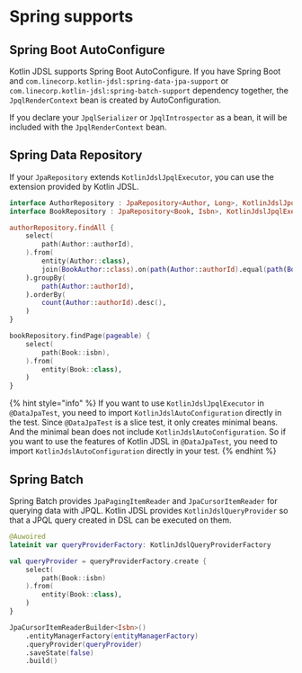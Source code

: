 # Spring supports

## Spring Boot AutoConfigure

Kotlin JDSL supports Spring Boot AutoConfigure.
If you have Spring Boot and `com.linecorp.kotlin-jdsl:spring-data-jpa-support` or `com.linecorp.kotlin-jdsl:spring-batch-support` dependency together, the `JpqlRenderContext` bean is created by AutoConfiguration.

If you declare your `JpqlSerializer` or `JpqlIntrospector` as a bean, it will be included with the `JpqlRenderContext` bean.

## Spring Data Repository

If your `JpaRepository` extends `KotlinJdslJpqlExecutor`, you can use the extension provided by Kotlin JDSL.

```kotlin
interface AuthorRepository : JpaRepository<Author, Long>, KotlinJdslJpqlExecutor
interface BookRepository : JpaRepository<Book, Isbn>, KotlinJdslJpqlExecutor

authorRepository.findAll {
    select(
        path(Author::authorId),
    ).from(
        entity(Author::class),
        join(BookAuthor::class).on(path(Author::authorId).equal(path(BookAuthor::authorId))),
    ).groupBy(
        path(Author::authorId),
    ).orderBy(
        count(Author::authorId).desc(),
    )
}

bookRepository.findPage(pageable) {
    select(
        path(Book::isbn),
    ).from(
        entity(Book::class),
    )
}
```

{% hint style="info" %}
If you want to use `KotlinJdslJpqlExecutor` in `@DataJpaTest`, you need to import `KotlinJdslAutoConfiguration` directly in the test.
Since `@DataJpaTest` is a slice test, it only creates minimal beans.
And the minimal bean does not include `KotlinJdslAutoConfiguration`.
So if you want to use the features of Kotlin JDSL in `@DataJpaTest`, you need to import `KotlinJdslAutoConfiguration` directly in your test.
{% endhint %}

## Spring Batch

Spring Batch provides `JpaPagingItemReader` and `JpaCursorItemReader` for querying data with JPQL.
Kotlin JDSL provides `KotlinJdslQueryProvider` so that a JPQL query created in DSL can be executed on them.

```kotlin
@Auwoired
lateinit var queryProviderFactory: KotlinJdslQueryProviderFactory

val queryProvider = queryProviderFactory.create {
    select(
        path(Book::isbn)
    ).from(
        entity(Book::class),
    )
}

JpaCursorItemReaderBuilder<Isbn>()
    .entityManagerFactory(entityManagerFactory)
    .queryProvider(queryProvider)
    .saveState(false)
    .build()
```
